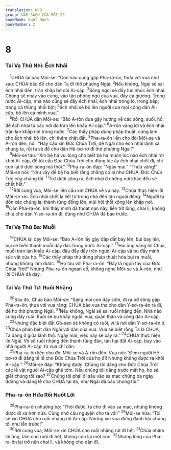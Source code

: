 ```yaml
---
translation: NVB
group: NĂM SÁCH CỦA MÔI-SE
bookName: Xuất Hành 
bookNumber: 2
---
```


<div class="title"><h1>8</h1><h3>Tai Vạ Thứ Nhì: Ếch Nhái </h3></div>
<span class="verse xu_8_1"> <sup>1</sup>CHÚA lại bảo Môi-se: “Con vào cung gặp Pha-ra-ôn, thưa với vua như sau: CHÚA bảo để cho dân Ta đi thờ phượng Ngài. </span>
<span class="verse xu_8_2"><sup>2</sup>Nếu không, Ngài sẽ sai ếch nhái đến, tràn khắp bờ cõi Ai-cập. </span>
<span class="verse xu_8_3"><sup>3</sup>Sông ngòi sẽ đầy lúc nhúc ếch nhái. Chúng sẽ nhảy vào cung, vào tận phòng ngủ của vua, đầy cả giường. Trong nước Ai-cập, nhà nào cũng sẽ đầy ếch nhái; ếch nhái trong lò, trong bếp, trong cả thùng nhồi bột; </span>
<span class="verse xu_8_4"><sup>4</sup>ếch nhái sẽ bò lên người của mọi công dân Ai-cập, bò lên cả mình vua.” <br/></span>
<span class="verse xu_8_5"> <sup>5</sup>Rồi CHÚA dặn Môi-se: “Bảo A-rôn đưa gậy hướng về các sông, suối, hồ, để ếch nhái từ các nơi đó tràn lên khắp Ai-cập.” </span>
<span class="verse xu_8_6"><sup>6</sup>A-rôn vâng lời và ếch nhái tràn lan khắp nơi trong nước. </span>
<span class="verse xu_8_7"><sup>7</sup>Các thầy pháp dùng pháp thuật, cũng làm cho ếch nhái bò lên, chỉ thêm chật đất. </span>
<span class="verse xu_8_8"><sup>8</sup>Pha-ra-ôn liền cho đòi Môi-se và A-rôn đến, nói: “Hãy cầu xin Đức Chúa Trời, để Ngài cho ếch nhái lánh xa chúng ta, rồi ta sẽ để cho dân Hê-bơ-rơ đi thờ phượng Ngài!” <br/></span>
<span class="verse xu_8_9"> <sup>9</sup>Môi-se tâu: “Xin bệ hạ vui lòng cho biết bệ hạ muốn lúc nào ếch nhái rời khỏi Ai-cập, để tôi cầu Đức Chúa Trời cho đúng lúc ấy ếch nhái chết đi, chỉ còn lại ở dưới sông mà thôi.” </span>
<span class="verse xu_8_10"><sup>10</sup>Pha-ra-ôn đáp: “Ngày mai.” “Thưa vâng!” Môi-se nói: “Như vậy để bệ hạ biết rằng chẳng có ai như CHÚA, Đức Chúa Trời của chúng tôi. </span>
<span class="verse xu_8_11"><sup>11</sup>Trừ dưới sông ra, ếch nhái ở những nơi khác đều sẽ chết hết.” <br/></span>
<span class="verse xu_8_12"> <sup>12</sup>Rời cung vua, Môi-se liền cầu xin CHÚA về vụ này. </span>
<span class="verse xu_8_13"><sup>13</sup>Chúa thực hiện lời Môi-se xin. Ếch nhái chết la liệt từ trong nhà đến tận ngoài đồng. </span>
<span class="verse xu_8_14"><sup>14</sup>Người ta dồn xác chúng lại thành từng đống lớn, mùi hôi thối xông lên khắp nơi. </span>
<span class="verse xu_8_15"><sup>15</sup>Còn Pha-ra-ôn, khi thấy mình đã thoát nạn này, liền trở lòng, chai lì, không chịu cho dân Y-sơ-ra-ên đi, đúng như CHÚA đã báo trước. <br/></span>
<div class="title"><h3>Tai Vạ Thứ Ba: Muỗi </h3></div>
<span class="verse xu_8_16"> <sup>16</sup>CHÚA lại dạy Môi-se: “Bảo A-rôn lấy gậy đập đất bay lên, bụi bay lên, bụi sẽ biến thành muỗi dầy đặc trong nước Ai-cập.” </span>
<span class="verse xu_8_17"><sup>17</sup>Hai ông vâng lời Chúa, muỗi tràn lan khắp Ai-cập, đậu đầy dẫy trên người Ai-cập và bu đầy mình súc vật của họ. </span>
<span class="verse xu_8_18"><sup>18</sup>Các thầy pháp thử dùng pháp thuật hóa bụi ra muỗi, nhưng không làm được. </span>
<span class="verse xu_8_19"><sup>19</sup>Họ tâu với Pha-ra-ôn: “Đây là ngón tay của Đức Chúa Trời!” Nhưng Pha-ra-ôn ngoan cố, không nghe Môi-se và A-rôn, như lời CHÚA đã dạy. <br/></span>
<div class="title"><h3>Tai Vạ Thứ Tư: Ruồi Nhặng </h3></div>
<span class="verse xu_8_20"> <sup>20</sup>Sau đó, Chúa bảo Môi-se: “Sáng mai con dậy sớm, đi ra bờ sông gặp Pha-ra-ôn, thưa với vua rằng: CHÚA bảo vua tha cho dân Y-sơ-ra-ên ra đi, để họ thờ phượng Ngài. </span>
<span class="verse xu_8_21"><sup>21</sup>Nếu không, Ngài sẽ sai ruồi nhặng đến. Nhà nào cũng đầy ruồi. Ruồi sẽ bu khắp người vua, quần thần và công dân Ai-cập. <br/></span>
<span class="verse xu_8_22"> <sup>22</sup>Nhưng đặc biệt đất Gô-sen sẽ không có ruồi, vì là nơi dân Y-sơ-ra-ên ở. </span>
<span class="verse xu_8_23"><sup>23</sup>Chúa phân biệt dân Ngài với dân của vua. Vua sẽ biết rằng Ta là CHÚA, Ta đang ở giữa lãnh thổ. Ngày mai, việc này sẽ xảy ra.” </span>
<span class="verse xu_8_24"><sup>24</sup>CHÚA thực hiện lời Ngài. Vô số ruồi nhặng đến thành từng đàn, tàn hại đất Ai-cập, bay vào nhà người Ai-cập, từ vua chí dân. <br/></span>
<span class="verse xu_8_25"> <sup>25</sup>Pha-ra-ôn liền cho đòi Môi-se và A-rôn đến. Vua nói: “Đem người Hê-bơ-rơ đi dâng tế lễ cho Đức Chúa Trời của họ đi! Nhưng không được ra khỏi Ai-cập.” </span>
<span class="verse xu_8_26"><sup>26</sup>Môi-se đáp: “Không được. Chúng tôi dâng cho Đức Chúa Trời các lễ vật người Ai-cập ghê tởm. Nếu chúng tôi dâng trước mặt họ, họ sẽ giết chúng tôi sao? </span>
<span class="verse xu_8_27"><sup>27</sup>Chúng tôi phải đi sâu vào sa mạc chừng ba ngày đường và dâng lễ cho CHÚA tại đó, như Ngài đã bảo chúng tôi.” <br/></span>
<div class="title"><h3>Pha-ra-ôn Hứa Rồi Nuốt Lời </h3></div>
<span class="verse xu_8_28"> <sup>28</sup>Pha-ra-ôn nhượng bộ: “Thôi được, ta cho đi vào sa mạc, nhưng không được đi xa hơn nữa. Cũng nhớ cầu nguyện cho ta với!” </span>
<span class="verse xu_8_29"><sup>29</sup>Môi-se hứa: “Tôi sẽ xin CHÚA cho ruồi nhặng rời Ai-cập. Nhưng xin vua đừng đánh lừa chúng tôi như lần trước!” <br/></span>
<span class="verse xu_8_30"> <sup>30</sup>Rời cung vua, Môi-se xin CHÚA cho ruồi nhặng rút đi hết. </span>
<span class="verse xu_8_31"><sup>31</sup>Chúa nhậm lời ông, làm cho ruồi đi hết, không còn lại một con. </span>
<span class="verse xu_8_32"><sup>32</sup>Nhưng lòng của Pha-ra-ôn lại trở nên chai lì, và không cho dân đi. <br/></span>
